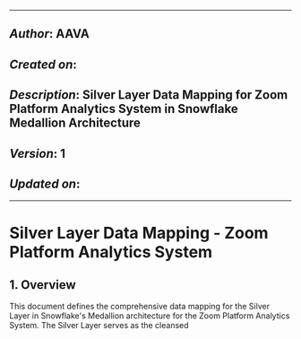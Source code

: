 _____________________________________________
## *Author*: AAVA
## *Created on*: 
## *Description*: Silver Layer Data Mapping for Zoom Platform Analytics System in Snowflake Medallion Architecture
## *Version*: 1
## *Updated on*: 
_____________________________________________

# Silver Layer Data Mapping - Zoom Platform Analytics System

## 1. Overview

This document defines the comprehensive data mapping for the Silver Layer in Snowflake's Medallion architecture for the Zoom Platform Analytics System. The Silver Layer serves as the cleansed